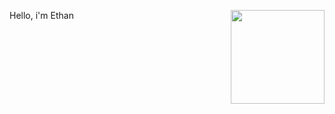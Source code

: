 <p>Hello, i'm Ethan<img src="https://user-images.githubusercontent.com/132306277/235546164-a8596961-361b-4a46-b2af-23c049d2c582.gif" width=150px align='right'/></p> 
